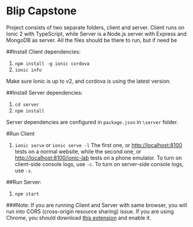 # Blip Capstone
Project consists of two separate folders, client and server. Client runs on Ionic 2 with TypeScript, while Server is a Node.js server
with Express and MongoDB as server.
All the files should be there to run, but if need be

##Install Client dependencies:
1. `npm install -g ionic cordova`
2. `ionic info`

Make sure Ionic is up to v2, and cordova is using the latest version.

##Install Server dependencies:  
1. `cd server`
2. `npm install`

Server dependencies are configured in `package.json` in `\server` folder.

#Run Client
1. `ionic serve` or `ionic serve -l`
The first one, or [http://localhost:8100](http://localhost:8100) tests on a normal website, while the second one, or
[http://localhost:8100/ionic-lab](http://localhost:8100/ionic-lab) tests on a phone emulator. To turn on client-side console logs, use
`-c`. To turn on server-side console logs, use `-s`.

##Run Server:
1. `npm start`

###Note:
If you are running Client and Server with same browser, you will run into CORS (cross-origin resource sharing) issue. If you are using Chrome, you should download [this extension](https://chrome.google.com/webstore/detail/allow-control-allow-origi/nlfbmbojpeacfghkpbjhddihlkkiljbi?hl=en) and enable it. 
